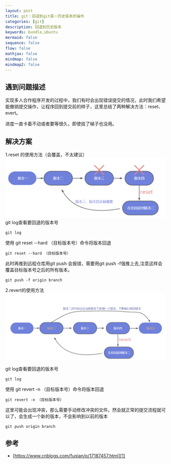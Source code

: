 ```yaml
---
layout: post
title: git｜回退到git某一历史版本的操作
categories: [git]
description: 回退到历史版本
keywords: bundle,ubuntu
mermaid: false
sequence: false
flow: false
mathjax: false
mindmap: false
mindmap2: false
---
```


## 遇到问题描述

实现多人合作程序开发的过程中，我们有时会出现错误提交的情况，此时我们希望能撤销提交操作，让程序回到提交前的样子，这里总结了两种解决方法：reset、evert。

进度一直卡着不动或者要等很久，即使挂了梯子也没用。


## 解决方案

1.reset 的使用方法（会覆盖，不太建议）
![](/images/posts/git/git_reset.png)
git log查看要回退的版本号
```objc
git log
```
使用 git reset --hard （目标版本号）命令将版本回退
```objc
git reset --hard （目标版本号）
```
此时再推到远程仓库用git push 会报错，需要用git push -f强推上去,注意这样会覆盖目标版本号之后的所有版本。
```objc
git push -f origin branch
```
2.revert的使用方法
![](/images/posts/git/git_revert.png)

git log查看要回退的版本号
```objc
git log
```
使用 git revert -n （目标版本号）命令将版本回退
```objc
git revert -n （目标版本号）
```

这里可能会出现冲突，那么需要手动修改冲突的文件。然会就正常的提交流程就可以了，会生成一个新的版本，不会影响到以前的版本
```objc
git push origin branch
```
## 参考

- [https://www.cnblogs.com/fuqian/p/17187457.html][1]

[1]: https://www.cnblogs.com/fuqian/p/17187457.html

